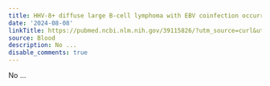 ```yaml
---
title: HHV-8+ diffuse large B-cell lymphoma with EBV coinfection occurring posttransplant
date: '2024-08-08'
linkTitle: https://pubmed.ncbi.nlm.nih.gov/39115826/?utm_source=curl&utm_medium=rss&utm_campaign=journals&utm_content=7603509&fc=None&ff=20240808182123&v=2.18.0.post9+e462414
source: Blood
description: No ...
disable_comments: true
---
```

No ...